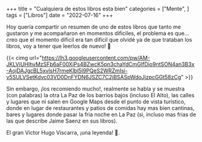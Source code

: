 +++
title = "Cualquiera de estos libros esta bien"
categories = ["Mente", ]
tags = ["Libros"]
date = "2022-07-16"
+++

Hoy quería compartir un resumen de uno de estos libros que tanto me gustaron y me acompañaron en momentos dificiles, el problema es que... creo que el momento dificil era tan dificil que olvidé ya de que trataban los libros, voy a tener que leerlos de nuevo! :shit:

{{< cimg url="https://lh3.googleusercontent.com/pw/AM-JKLViUHlhvMzSFb6aF00XiPs4BZwcK5pn3chaYdCmGlfDio9ntSON4an3B3x-AojDAJgcBL5xvlsH7rmeKlbl5l9PQeS2WRZmIsi-v5SULVSetKdvc03VD0DnFYDN6JSZC7C2jBSASpWdoJjzpcGGt58zCg" >}}

Sin embargo, ¡los recomiendo mucho!, realmente se habla y se muestra (con palabras) la otra La Paz de los barrios bajos (incluso El Alto), las calles y lugares que ni salen en Google Maps desde el punto de vista turístico, donde en lugar de restaurantes y patios de comidas hay mas bien cantinas, bares y lugares donde pasar la fria noche en La Paz (si, incluso mas frias de las que describe Jaime Saenz en sus libros). 

El gran Victor Hugo Viscarra, ¡una leyenda! :book:.
